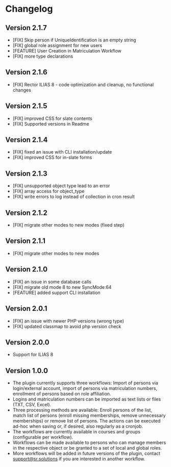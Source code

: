 # Changelog

## Version 2.1.7
- [FIX] Skip person if UniqueIdentification is an empty string
- [FIX] global role assignment  for new users
- [FEATURE] User Creation in Matriculation Workflow
- [FIX] more type declarations

## Version 2.1.6

- [FIX] Rector ILIAS 8 - code optimization and cleanup, no functional changes


## Version 2.1.5

- [FIX] improved CSS for slate contents
- [FIX] Supported versions in Readme

## Version 2.1.4

- [FIX] fixed an issue with CLI installation/update
- [FIX] improved CSS for in-slate forms

## Version 2.1.3

- [FIX] unsupported object type lead to an error
- [FIX] array access for object_type
- [FIX] write errors to log instead of collection in cron result

## Version 2.1.2

- [FIX] migrate other modes to new modes (fixed step)

## Version 2.1.1

- [FIX] migrate other modes to new modes

## Version 2.1.0

- [FIX] an issue in some database calls
- [FIX] migrate old mode 8 to new SyncMode:64
- [FEATURE] added support CLI installation

## Version 2.0.1

- [FIX] an issue with newer PHP versions (wrong type)
- [FIX] updated classmap to avoid php version check

## Version 2.0.0

- Support for ILIAS 8

## Version 1.0.0

- The plugin currently supports three workflows: Import of persons via
  login/external account, import of persons via matriculation numbers,
  enrollment of persons based on role affiliation.
- Logins and matriculation numbers can be imported as text lists or files (TXT,
  CSV, Excel).
- Three processing methods are available: Enroll persons of the list, match list
  of persons (enroll missing memberships, remove unnecessary memberships) or
  remove list of persons.
  The actions can be executed ad-hoc when saving or, if desired, also regularly
  as a cronjob.
- The workflows are currently available in courses and groups (configurable per
  workflow).
- Workflows can be made available to persons who can manage members in the
  respective object or be granted to a set of local and global roles.
- More workflows will be added in future versions of the plugin, contact
  support@sr.solutions if you are interested in another workflow.


